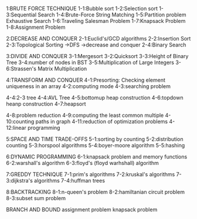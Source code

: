 1:BRUTE FORCE TECHNIQUE
1-1:Bubble sort
1-2:Selection sort
1-3:Sequential  Search
1-4:Brute-Force String Matching
1-5:Partition problem
Exhaustive Search
1-6:Traveling Salesman Problem
1-7:Knapsack Problem
1-8:Assignment Problem

2:DECREASE AND CONQUER
2-1:Euclid's/GCD algorithms
2-2:Insertion Sort
2-3:Topological Sorting
    ->DFS
    ->decrease and conquer
2-4:Binary Search


3:DIVIDE AND CONQUER
3-1:Mergesort
3-2:Quicksort
3-3:Height of Binary Tree
3-4:number of nodes in BST
3-5:Multiplication of Large Integers
3-6:Strassen's Matrix Multiplication



4:TRANSFORM AND CONQUER
4-1:Presorting: Checking element uniqueness in an array
4-2:computing mode
4-3:searching problem

4-4:2-3 tree
4-4:AVL Tree
4-5:bottomup heap construction
4-6:topdown heanp construction
4-7:heapsort

4-8:problem reduction
4-9:computing the least common multiple
4-10:counting paths in graph
4-11:reduction of optimization problems
4-12:linear programming


5:SPACE AND TIME TRADE-OFFS
5-1:sorting by counting
5-2:distribution counting
5-3:horspool algorithms
5-4:boyer-moore algorithm
5-5:hashing



6:DYNAMIC PROGRAMMING
6-1:knapsack problem and memory functions
6-2:warshall's algorithm
6-3:floyd's (floyd warhshall) algorithm


7:GREDDY TECHNIQUE
7-1:prim's algorithms
7-2:kruskal's algorithms
7-3:dijkstra's algorithms
7-4:huffman trees

8:BACKTRACKING
8-1:n-queen's problem
8-2:hamiltanian circuit problem
8-3:subset sum problem

BRANCH AND BOUND
assignment problem
knapsack problem
